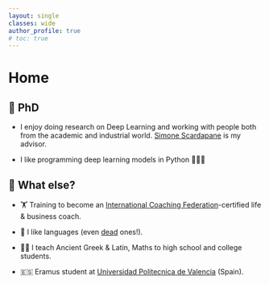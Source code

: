```yaml
---
layout: single
classes: wide
author_profile: true
# toc: true
---
```


# Home 

## 🔬 PhD

- I enjoy doing research on Deep Learning and working with people both from the academic and industrial world. [Simone Scardapane](https://www.sscardapane.it) is my advisor.

- I like programming deep learning models in Python 🧑‍💻🐍



## 🤔 What else?

- 🏋 Training to become an [International Coaching Federation](https://coachingfederation.org)-certified life & business coach. 

- 💬 I like languages (even [dead](https://www.sssscomic.com/comicpages/196.jpg) ones!).

- 👨‍🏫️ I teach Ancient Greek & Latin, Maths to high school and college students.

- 🇪🇸 Eramus student at [Universidad Politecnica de Valencia](http://www.upv.es/es) (Spain).




